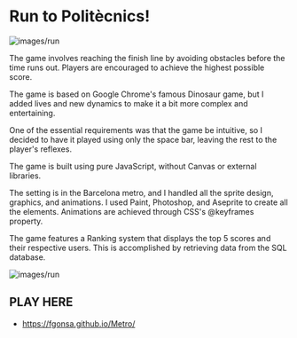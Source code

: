 # Run to Politècnics!

![images/run](/run/run.webp)

The game involves reaching the finish line by avoiding obstacles before the time runs out. Players are encouraged to achieve the highest possible score.

The game is based on Google Chrome's famous Dinosaur game, but I added lives and new dynamics to make it a bit more complex and entertaining.

One of the essential requirements was that the game be intuitive, so I decided to have it played using only the space bar, leaving the rest to the player's reflexes.

The game is built using pure JavaScript, without Canvas or external libraries.

The setting is in the Barcelona metro, and I handled all the sprite design, graphics, and animations. I used Paint, Photoshop, and Aseprite to create all the elements. Animations are achieved through CSS's @keyframes property.

The game features a Ranking system that displays the top 5 scores and their respective users. This is accomplished by retrieving data from the SQL database.

![images/run](/run/ranking.png)

## PLAY HERE

- https://fgonsa.github.io/Metro/